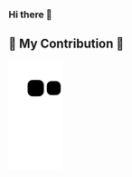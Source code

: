 ### Hi there 👋


<h2>🐍 My Contribution 🐍</h2>
  <img alt="snake eating my contribution" src="https://github.com/dennyariefhilmi/dennyariefhilmi/blob/output/github-contribution-grid-snake.svg">
